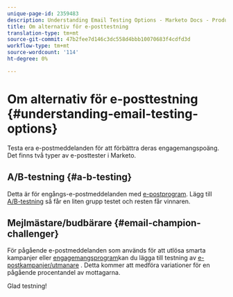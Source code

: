 ```yaml
---
unique-page-id: 2359483
description: Understanding Email Testing Options - Marketo Docs - Product Documentation
title: Om alternativ för e-posttestning
translation-type: tm+mt
source-git-commit: 47b2fee7d146c3dc558d4bbb10070683f4cdfd3d
workflow-type: tm+mt
source-wordcount: '114'
ht-degree: 0%

---
```



# Om alternativ för e-posttestning {#understanding-email-testing-options}

Testa era e-postmeddelanden för att förbättra deras engagemangspoäng. Det finns två typer av e-posttester i Marketo.

## A/B-testning {#a-b-testing}

Detta är för engångs-e-postmeddelanden med [e-postprogram](http://docs.marketo.com/display/docs/email+programs). Lägg till [A/B-testning](add-an-a-b-test.md) så får en liten grupp testet och resten får vinnaren.

## Mejlmästare/budbärare {#email-champion-challenger}

För pågående e-postmeddelanden som används för att utlösa smarta kampanjer eller [engagemangsprogram](http://docs.marketo.com/display/docs/drip+nurturing)kan du lägga till testning av [e-postkampanjer/utmanare](http://docs.marketo.com/pages/viewpage.action?pageid=2359551) . Detta kommer att medföra variationer för en pågående procentandel av mottagarna.

Glad testning!
